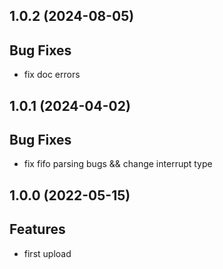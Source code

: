 ## 1.0.2 (2024-08-05)

## Bug Fixes

- fix doc errors

## 1.0.1 (2024-04-02)

## Bug  Fixes

- fix fifo parsing bugs && change interrupt type

## 1.0.0 (2022-05-15)

## Features

- first upload